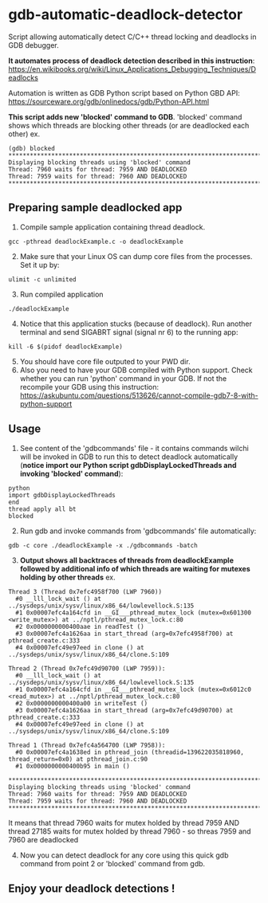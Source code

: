 
gdb-automatic-deadlock-detector
=======

Script allowing automatically detect C/C++ thread locking and deadlocks in GDB debugger. 

**It automates process of deadlock detection described in this instruction**:
https://en.wikibooks.org/wiki/Linux_Applications_Debugging_Techniques/Deadlocks

Automation is written as GDB Python script based on Python GBD API: https://sourceware.org/gdb/onlinedocs/gdb/Python-API.html

**This script adds new 'blocked' command to GDB**. 'blocked' command shows which threads 
are blocking other threads (or are deadlocked each other) ex.
```
(gdb) blocked
********************************************************************************
Displaying blocking threads using 'blocked' command
Thread: 7960 waits for thread: 7959 AND DEADLOCKED
Thread: 7959 waits for thread: 7960 AND DEADLOCKED
********************************************************************************
```


Preparing sample deadlocked app
-----
1. Compile sample application containing thread deadlock.
```
gcc -pthread deadlockExample.c -o deadlockExample
```
2. Make sure that your Linux OS can dump core files from the processes. Set it
   up by:
```
ulimit -c unlimited
```
3. Run compiled application 
```
./deadlockExample
```
4. Notice that this application stucks (because of deadlock). Run another
   terminal and send SIGABRT signal (signal nr 6) to the running app:
```
kill -6 $(pidof deadlockExample)
```
5. You should have core file outputed to your PWD dir.
6. Also you need to have your GDB compiled with Python support. Check whether
   you can run 'python' command in your GDB. If not the recompile your GDB 
   using this instruction: https://askubuntu.com/questions/513626/cannot-compile-gdb7-8-with-python-support

Usage
-----
1. See content of the 'gdbcommands' file - it contains commands wilchi will be 
   invoked in GDB to run this to detect deadlock automatically 
   (**notice import our Python script gdbDisplayLockedThreads and invoking 'blocked' command**):
```
python 
import gdbDisplayLockedThreads
end 
thread apply all bt 
blocked
```

2. Run gdb and invoke commands from 'gdbcommands' file automatically:
```
gdb -c core ./deadlockExample -x ./gdbcommands -batch
```

3. **Output shows all backtraces of threads from deadlockExample followed by additional info of 
   which threads are waiting for mutexes holding by other threads** ex.
```
Thread 3 (Thread 0x7efc4958f700 (LWP 7960))
  #0 __lll_lock_wait () at ../sysdeps/unix/sysv/linux/x86_64/lowlevellock.S:135
  #1 0x00007efc4a164cfd in __GI___pthread_mutex_lock (mutex=0x601300 <write_mutex>) at ../nptl/pthread_mutex_lock.c:80
  #2 0x0000000000400aae in readTest ()
  #3 0x00007efc4a1626aa in start_thread (arg=0x7efc4958f700) at pthread_create.c:333
  #4 0x00007efc49e97eed in clone () at ../sysdeps/unix/sysv/linux/x86_64/clone.S:109

Thread 2 (Thread 0x7efc49d90700 (LWP 7959)):
  #0 __lll_lock_wait () at ../sysdeps/unix/sysv/linux/x86_64/lowlevellock.S:135
  #1 0x00007efc4a164cfd in __GI___pthread_mutex_lock (mutex=0x6012c0 <read_mutex>) at ../nptl/pthread_mutex_lock.c:80
  #2 0x0000000000400a00 in writeTest ()
  #3 0x00007efc4a1626aa in start_thread (arg=0x7efc49d90700) at pthread_create.c:333
  #4 0x00007efc49e97eed in clone () at ../sysdeps/unix/sysv/linux/x86_64/clone.S:109
 
Thread 1 (Thread 0x7efc4a564700 (LWP 7958)):
  #0 0x00007efc4a1638ed in pthread_join (threadid=139622035818960, thread_return=0x0) at pthread_join.c:90
  #1 0x0000000000400b95 in main ()

********************************************************************************
Displaying blocking threads using 'blocked' command
Thread: 7960 waits for thread: 7959 AND DEADLOCKED
Thread: 7959 waits for thread: 7960 AND DEADLOCKED
********************************************************************************
```

It means that thread 7960 waits for mutex holded by thread 7959 AND thread 27185 
waits for mutex holded by thread 7960 - so threas 7959 and 7960 are deadlocked

4. Now you can detect deadlock for any core using this quick gdb command from
   point 2 or 'blocked' command from gdb.

Enjoy your deadlock detections !
-----
